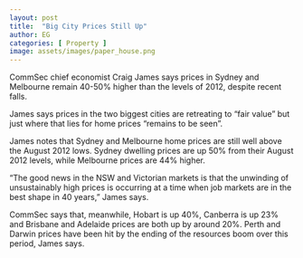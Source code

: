```yaml
---
layout: post
title:  "Big City Prices Still Up"
author: EG
categories: [ Property ]
image: assets/images/paper_house.png
---
```

CommSec chief economist Craig James says prices
in Sydney and Melbourne remain 40-50% higher than
the levels of 2012, despite recent falls.

James says prices in the two biggest cities are
retreating to “fair value” but just where that lies for
home prices “remains to be seen”.

James notes that Sydney and Melbourne home prices
are still well above the August 2012 lows. Sydney
dwelling prices are up 50% from their August 2012
levels, while Melbourne prices are 44% higher.

“The good news in the NSW and Victorian markets
is that the unwinding of unsustainably high prices is
occurring at a time when job markets are in the best
shape in 40 years,” James says.

CommSec says that, meanwhile, Hobart is up 40%,
Canberra is up 23% and Brisbane and Adelaide prices
are both up by around 20%.
Perth and Darwin prices have been hit by the ending
of the resources boom over this period, James says.

